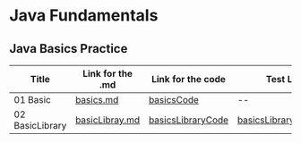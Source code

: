 # Java Fundamentals

## Java Basics Practice 

| Title              | Link for the .md                               | Link for the code | Test Link |
|--------------------|----------------------------------------|----------------------------------------|----------------------------------------|
| 01 Basic             | [basics.md](./basics/basics.md)| [basicsCode](./basics/Main.java) | -- |
| 02 BasicLibrary             | [basicLibray.md](./basiclibrary/basicLibrary.md)| [basicsLibraryCode](./basiclibrary/lib/src/main/java/basiclibrary/Library.java) | [basicsLibraryCodeTest](./basiclibrary/lib/src/test/java/basiclibrary/LibraryTest.java) | 